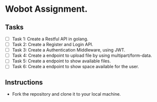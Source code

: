 # Wobot Assignment.

## Tasks
- [ ] Task 1: Create a Restful API in golang.
- [ ] Task 2: Create a Register and Login API.
- [ ] Task 3: Create a Authentication Middleware, using JWT.
- [ ] Task 4: Create a endpoint to upload file by using multipart/form-data.
- [ ] Task 5: Create a endpoint to show available files.
- [ ] Task 6: Create a endpoint to show space available for the user.

## Instructions
- Fork the repository and clone it to your local machine.

